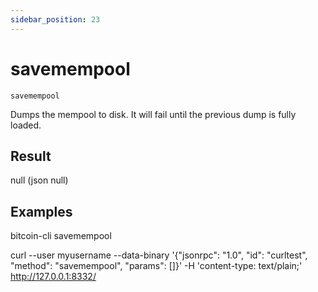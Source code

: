 ```yaml
---
sidebar_position: 23
---
```

# savemempool

`savemempool`

Dumps the mempool to disk. It will fail until the previous dump is fully loaded.

## Result

null    (json null)

## Examples

bitcoin-cli savemempool

curl --user myusername --data-binary '{"jsonrpc": "1.0", "id": "curltest", "method": "savemempool", "params": []}' -H 'content-type: text/plain;' http://127.0.0.1:8332/